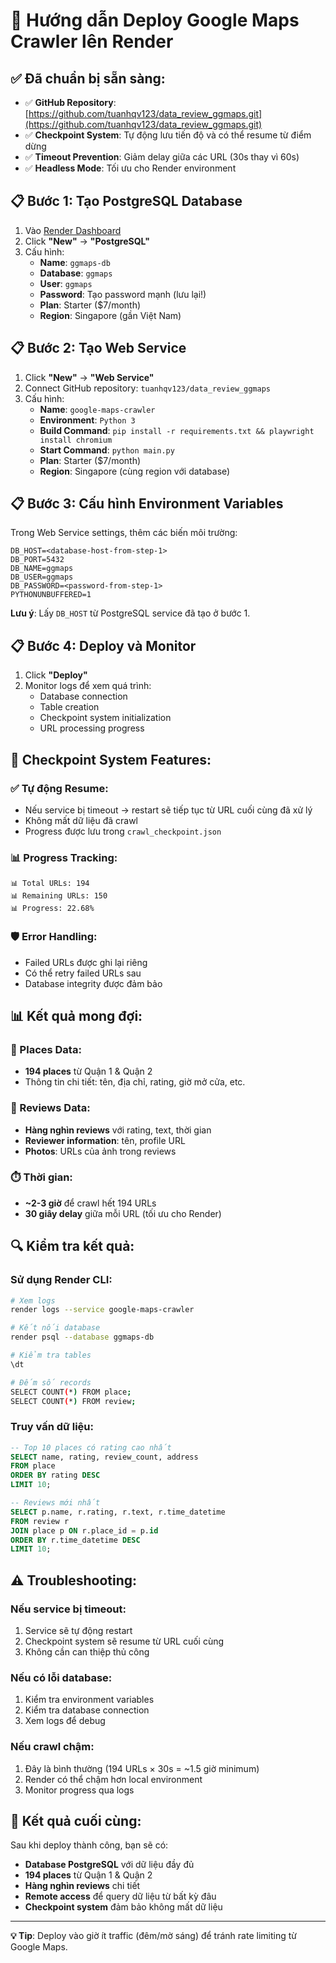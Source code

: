 # 🚀 Hướng dẫn Deploy Google Maps Crawler lên Render

## ✅ Đã chuẩn bị sẵn sàng:

- ✅ **GitHub Repository**: [https://github.com/tuanhqv123/data_review_ggmaps.git](https://github.com/tuanhqv123/data_review_ggmaps.git)
- ✅ **Checkpoint System**: Tự động lưu tiến độ và có thể resume từ điểm dừng
- ✅ **Timeout Prevention**: Giảm delay giữa các URL (30s thay vì 60s)
- ✅ **Headless Mode**: Tối ưu cho Render environment

## 📋 Bước 1: Tạo PostgreSQL Database

1. Vào [Render Dashboard](https://dashboard.render.com)
2. Click **"New"** → **"PostgreSQL"**
3. Cấu hình:
   - **Name**: `ggmaps-db`
   - **Database**: `ggmaps`
   - **User**: `ggmaps`
   - **Password**: Tạo password mạnh (lưu lại!)
   - **Plan**: Starter ($7/month)
   - **Region**: Singapore (gần Việt Nam)

## 📋 Bước 2: Tạo Web Service

1. Click **"New"** → **"Web Service"**
2. Connect GitHub repository: `tuanhqv123/data_review_ggmaps`
3. Cấu hình:
   - **Name**: `google-maps-crawler`
   - **Environment**: `Python 3`
   - **Build Command**: `pip install -r requirements.txt && playwright install chromium`
   - **Start Command**: `python main.py`
   - **Plan**: Starter ($7/month)
   - **Region**: Singapore (cùng region với database)

## 📋 Bước 3: Cấu hình Environment Variables

Trong Web Service settings, thêm các biến môi trường:

```
DB_HOST=<database-host-from-step-1>
DB_PORT=5432
DB_NAME=ggmaps
DB_USER=ggmaps
DB_PASSWORD=<password-from-step-1>
PYTHONUNBUFFERED=1
```

**Lưu ý**: Lấy `DB_HOST` từ PostgreSQL service đã tạo ở bước 1.

## 📋 Bước 4: Deploy và Monitor

1. Click **"Deploy"**
2. Monitor logs để xem quá trình:
   - Database connection
   - Table creation
   - Checkpoint system initialization
   - URL processing progress

## 🔄 Checkpoint System Features:

### ✅ Tự động Resume:

- Nếu service bị timeout → restart sẽ tiếp tục từ URL cuối cùng đã xử lý
- Không mất dữ liệu đã crawl
- Progress được lưu trong `crawl_checkpoint.json`

### 📊 Progress Tracking:

```
📊 Total URLs: 194
📊 Remaining URLs: 150
📊 Progress: 22.68%
```

### 🛡️ Error Handling:

- Failed URLs được ghi lại riêng
- Có thể retry failed URLs sau
- Database integrity được đảm bảo

## 📊 Kết quả mong đợi:

### 🏪 Places Data:

- **194 places** từ Quận 1 & Quận 2
- Thông tin chi tiết: tên, địa chỉ, rating, giờ mở cửa, etc.

### 💬 Reviews Data:

- **Hàng nghìn reviews** với rating, text, thời gian
- **Reviewer information**: tên, profile URL
- **Photos**: URLs của ảnh trong reviews

### ⏱️ Thời gian:

- **~2-3 giờ** để crawl hết 194 URLs
- **30 giây delay** giữa mỗi URL (tối ưu cho Render)

## 🔍 Kiểm tra kết quả:

### Sử dụng Render CLI:

```bash
# Xem logs
render logs --service google-maps-crawler

# Kết nối database
render psql --database ggmaps-db

# Kiểm tra tables
\dt

# Đếm số records
SELECT COUNT(*) FROM place;
SELECT COUNT(*) FROM review;
```

### Truy vấn dữ liệu:

```sql
-- Top 10 places có rating cao nhất
SELECT name, rating, review_count, address
FROM place
ORDER BY rating DESC
LIMIT 10;

-- Reviews mới nhất
SELECT p.name, r.rating, r.text, r.time_datetime
FROM review r
JOIN place p ON r.place_id = p.id
ORDER BY r.time_datetime DESC
LIMIT 10;
```

## ⚠️ Troubleshooting:

### Nếu service bị timeout:

1. Service sẽ tự động restart
2. Checkpoint system sẽ resume từ URL cuối cùng
3. Không cần can thiệp thủ công

### Nếu có lỗi database:

1. Kiểm tra environment variables
2. Kiểm tra database connection
3. Xem logs để debug

### Nếu crawl chậm:

1. Đây là bình thường (194 URLs × 30s = ~1.5 giờ minimum)
2. Render có thể chậm hơn local environment
3. Monitor progress qua logs

## 🎉 Kết quả cuối cùng:

Sau khi deploy thành công, bạn sẽ có:

- **Database PostgreSQL** với dữ liệu đầy đủ
- **194 places** từ Quận 1 & Quận 2
- **Hàng nghìn reviews** chi tiết
- **Remote access** để query dữ liệu từ bất kỳ đâu
- **Checkpoint system** đảm bảo không mất dữ liệu

---

**💡 Tip**: Deploy vào giờ ít traffic (đêm/mờ sáng) để tránh rate limiting từ Google Maps.
